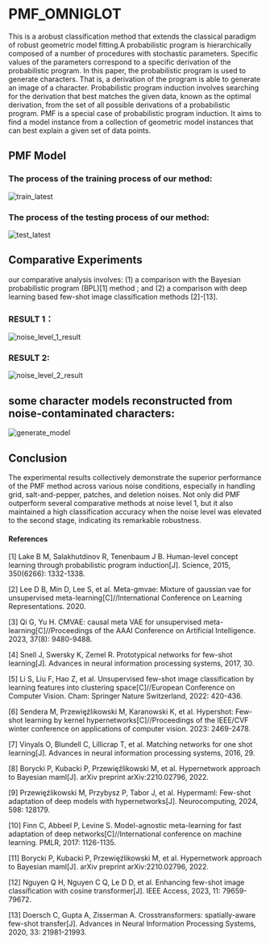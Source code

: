 # PMF_OMNIGLOT
This is  a arobust classification method that extends the classical paradigm of robust geometric model fitting.A probabilistic program is hierarchically composed of a number of procedures with stochastic parameters. Specific values of the parameters correspond to a specific derivation of the probabilistic program. In 
this paper, the probabilistic program is used to generate characters. That is, a derivation of the program is able to generate an image of a character. Probabilistic program induction involves searching for the derivation that best matches the given data, known as the optimal derivation, from the set of all possible derivations of a probabilistic program. PMF is a special case of probabilistic program induction. It aims to find a model instance from a collection of geometric model instances that can best explain a given set of data points.

## PMF Model 
### **The process of the training process of our method:**
![train_latest ](https://github.com/user-attachments/assets/5d27504c-03fa-4c09-92cc-3a1c61893ac8)
### **The process of the testing process of our method:**
![test_latest](https://github.com/user-attachments/assets/cabeae83-aca6-4a07-8983-166d294e691c)



## Comparative Experiments
our comparative analysis involves: (1) a comparison with the Bayesian probabilistic program (BPL)[1] method ; and (2) a comparison with deep learning based few-shot image classification methods [2]-[13].
### **RESULT 1：**
![noise_level_1_result](https://github.com/user-attachments/assets/f62e4b31-3a83-459c-8872-5ea4a689a734)
### **RESULT 2:**
![noise_level_2_result](https://github.com/user-attachments/assets/c6a3339f-0fa4-42c4-8eef-fddb5759b718)
## **some character models reconstructed from noise-contaminated characters:**
![generate_model](https://github.com/pengsuhua/PMF_OMNIGLOT/assets/116246948/8f45f3ec-36cb-4b64-94a8-082d5f077dba)
## Conclusion
The experimental results collectively demonstrate the superior performance of the PMF method across various noise conditions, especially in handling grid, salt-and-pepper, patches, and deletion noises. Not only did PMF outperform several comparative methods at noise level 1, but it also maintained a high classification accuracy when the noise level was elevated to the second stage, indicating its remarkable robustness.

#### References
[1] Lake B M, Salakhutdinov R, Tenenbaum J B. Human-level concept learning through probabilistic program induction[J]. Science, 2015, 350(6266): 1332-1338. 

[2] Lee D B, Min D, Lee S, et al. Meta-gmvae: Mixture of gaussian vae for unsupervised meta-learning[C]//International Conference on Learning Representations. 2020.

[3] Qi G, Yu H. CMVAE: causal meta VAE for unsupervised meta-learning[C]//Proceedings of the AAAI Conference on Artificial Intelligence. 2023, 37(8): 9480-9488.

[4] Snell J, Swersky K, Zemel R. Prototypical networks for few-shot learning[J]. Advances in neural information processing systems, 2017, 30.

[5] Li S, Liu F, Hao Z, et al. Unsupervised few-shot image classification by learning features into clustering space[C]//European Conference on Computer Vision. Cham: Springer Nature Switzerland, 2022: 420-436.

[6] Sendera M, Przewięźlikowski M, Karanowski K, et al. Hypershot: Few-shot learning by kernel hypernetworks[C]//Proceedings of the IEEE/CVF winter conference on applications of computer vision. 2023: 2469-2478.

[7] Vinyals O, Blundell C, Lillicrap T, et al. Matching networks for one shot learning[J]. Advances in neural information processing systems, 2016, 29.

[8] Borycki P, Kubacki P, Przewięźlikowski M, et al. Hypernetwork approach to Bayesian maml[J]. arXiv preprint arXiv:2210.02796, 2022.

[9] Przewięźlikowski M, Przybysz P, Tabor J, et al. Hypermaml: Few-shot adaptation of deep models with hypernetworks[J]. Neurocomputing, 2024, 598: 128179.

[10] Finn C, Abbeel P, Levine S. Model-agnostic meta-learning for fast adaptation of deep networks[C]//International conference on machine learning. PMLR, 2017: 1126-1135.

[11] Borycki P, Kubacki P, Przewięźlikowski M, et al. Hypernetwork approach to Bayesian maml[J]. arXiv preprint arXiv:2210.02796, 2022.

[12] Nguyen Q H, Nguyen C Q, Le D D, et al. Enhancing few-shot image classification with cosine transformer[J]. IEEE Access, 2023, 11: 79659-79672.

[13] Doersch C, Gupta A, Zisserman A. Crosstransformers: spatially-aware few-shot transfer[J]. Advances in Neural Information Processing Systems, 2020, 33: 21981-21993.








